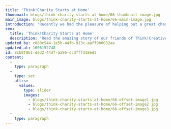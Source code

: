 ```yaml
---
title: 'Think!Charity Starts at Home'
thumbnail: blogs/think-charity-starts-at-home/66-thumbnail-image.jpg
main_image: blogs/think-charity-starts-at-home/66-main-image.jpg
introduction: 'Recently we had the pleasure of helping out a great charity supporting refugees in France. Our friends of Think!Creative were able to raise funds and gather donations of essentials to take over to France themselves. We donated our share, check out their amazing story [here](https://gogetfunding.com/martin-emilys-donation-drive-2017/)!'
seo:
  title: 'Think!Charity Starts at Home'
  description: 'Read the amazing story of our friends of Think!Creative. Helping deliver the essentials call us on 01253 297900.'
updated_by: c080c544-1e5b-44fb-913c-aaff9b0032aa
updated_at: 1606152748
id: 8cb8f861-de32-44df-aa86-ccdfffd18ed2
content:
  -
    type: paragraph
  -
    type: set
    attrs:
      values:
        type: slider
        images:
          - blogs/think-charity-starts-at-home/66-offset-image1.jpg
          - blogs/think-charity-starts-at-home/66-offset-image2.jpg
          - blogs/think-charity-starts-at-home/66-offset-image3.jpg
  -
    type: paragraph
---
```

